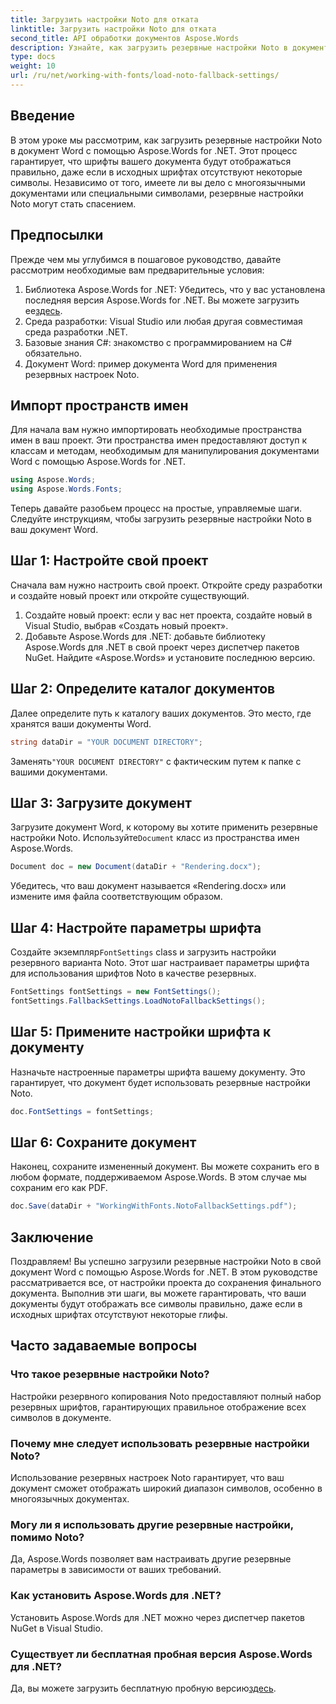 ```yaml
---
title: Загрузить настройки Noto для отката
linktitle: Загрузить настройки Noto для отката
second_title: API обработки документов Aspose.Words
description: Узнайте, как загрузить резервные настройки Noto в документ Word с помощью Aspose.Words для .NET. Следуйте нашему пошаговому руководству, чтобы убедиться, что все символы отображаются правильно.
type: docs
weight: 10
url: /ru/net/working-with-fonts/load-noto-fallback-settings/
---
```

## Введение

В этом уроке мы рассмотрим, как загрузить резервные настройки Noto в документ Word с помощью Aspose.Words for .NET. Этот процесс гарантирует, что шрифты вашего документа будут отображаться правильно, даже если в исходных шрифтах отсутствуют некоторые символы. Независимо от того, имеете ли вы дело с многоязычными документами или специальными символами, резервные настройки Noto могут стать спасением.

## Предпосылки

Прежде чем мы углубимся в пошаговое руководство, давайте рассмотрим необходимые вам предварительные условия:

1.  Библиотека Aspose.Words for .NET: Убедитесь, что у вас установлена последняя версия Aspose.Words for .NET. Вы можете загрузить ее[здесь](https://releases.aspose.com/words/net/).
2. Среда разработки: Visual Studio или любая другая совместимая среда разработки .NET.
3. Базовые знания C#: знакомство с программированием на C# обязательно.
4. Документ Word: пример документа Word для применения резервных настроек Noto.

## Импорт пространств имен

Для начала вам нужно импортировать необходимые пространства имен в ваш проект. Эти пространства имен предоставляют доступ к классам и методам, необходимым для манипулирования документами Word с помощью Aspose.Words for .NET.

```csharp
using Aspose.Words;
using Aspose.Words.Fonts;
```

Теперь давайте разобьем процесс на простые, управляемые шаги. Следуйте инструкциям, чтобы загрузить резервные настройки Noto в ваш документ Word.

## Шаг 1: Настройте свой проект

Сначала вам нужно настроить свой проект. Откройте среду разработки и создайте новый проект или откройте существующий.

1. Создайте новый проект: если у вас нет проекта, создайте новый в Visual Studio, выбрав «Создать новый проект».
2. Добавьте Aspose.Words для .NET: добавьте библиотеку Aspose.Words для .NET в свой проект через диспетчер пакетов NuGet. Найдите «Aspose.Words» и установите последнюю версию.

## Шаг 2: Определите каталог документов

Далее определите путь к каталогу ваших документов. Это место, где хранятся ваши документы Word.

```csharp
string dataDir = "YOUR DOCUMENT DIRECTORY";
```

 Заменять`"YOUR DOCUMENT DIRECTORY"` с фактическим путем к папке с вашими документами.

## Шаг 3: Загрузите документ

Загрузите документ Word, к которому вы хотите применить резервные настройки Noto. Используйте`Document` класс из пространства имен Aspose.Words.

```csharp
Document doc = new Document(dataDir + "Rendering.docx");
```

Убедитесь, что ваш документ называется «Rendering.docx» или измените имя файла соответствующим образом.

## Шаг 4: Настройте параметры шрифта

 Создайте экземпляр`FontSettings` class и загрузить настройки резервного варианта Noto. Этот шаг настраивает параметры шрифта для использования шрифтов Noto в качестве резервных.

```csharp
FontSettings fontSettings = new FontSettings();
fontSettings.FallbackSettings.LoadNotoFallbackSettings();
```

## Шаг 5: Примените настройки шрифта к документу

Назначьте настроенные параметры шрифта вашему документу. Это гарантирует, что документ будет использовать резервные настройки Noto.

```csharp
doc.FontSettings = fontSettings;
```

## Шаг 6: Сохраните документ

Наконец, сохраните измененный документ. Вы можете сохранить его в любом формате, поддерживаемом Aspose.Words. В этом случае мы сохраним его как PDF.

```csharp
doc.Save(dataDir + "WorkingWithFonts.NotoFallbackSettings.pdf");
```

## Заключение

Поздравляем! Вы успешно загрузили резервные настройки Noto в свой документ Word с помощью Aspose.Words for .NET. В этом руководстве рассматривается все, от настройки проекта до сохранения финального документа. Выполнив эти шаги, вы можете гарантировать, что ваши документы будут отображать все символы правильно, даже если в исходных шрифтах отсутствуют некоторые глифы.

## Часто задаваемые вопросы

### Что такое резервные настройки Noto?
Настройки резервного копирования Noto предоставляют полный набор резервных шрифтов, гарантирующих правильное отображение всех символов в документе.

### Почему мне следует использовать резервные настройки Noto?
Использование резервных настроек Noto гарантирует, что ваш документ сможет отображать широкий диапазон символов, особенно в многоязычных документах.

### Могу ли я использовать другие резервные настройки, помимо Noto?
Да, Aspose.Words позволяет вам настраивать другие резервные параметры в зависимости от ваших требований.

### Как установить Aspose.Words для .NET?
Установить Aspose.Words для .NET можно через диспетчер пакетов NuGet в Visual Studio.

### Существует ли бесплатная пробная версия Aspose.Words для .NET?
 Да, вы можете загрузить бесплатную пробную версию[здесь](https://releases.aspose.com/).